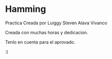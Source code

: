 # Hamming

Practica Creada por Luiggy Steven Alava Vivanco

Creada con muchas horas y dedicacion.

Tenlo en cuenta para el aprovado.

:)

